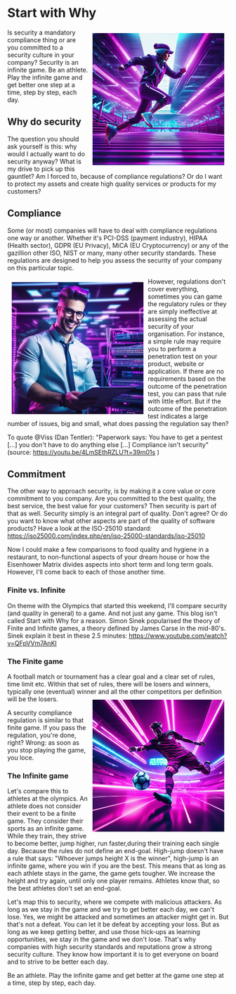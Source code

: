 # Start with Why

<img align="right" src="running.png" style="width: 300px; padding: 10px;" margin="10px"> Is security a mandatory compliance thing or are you committed to a security culture in your company? Security is an infinite game. Be an athlete. Play the infinite game and get better one step at a time, step by step, each day.



## Why do security

The question you should ask yourself is this: why would I actually want to do security anyway? What is my drive to pick up this gauntlet? Am I forced to, because of compliance regulations? Or do I want to protect my assets and create high quality services or products for my customers?

## Compliance

Some (or most) companies will have to deal with compliance regulations one way or another. Whether it's PCI-DSS (payment industry), HIPAA (Health sector), GDPR (EU Privacy), MiCA (EU Cryptocurrency) or any of the gazillion other ISO, NIST or many, many other security standards. These regulations are designed to help you assess the security of your company on this particular topic. 


<img align="left" src="compliance.png" style="width: 300px; padding: 10px;" margin="10px"> However, regulations don't cover everything, sometimes you can game the regulatory rules or they are simply ineffective at assessing the actual security of your organisation. For instance, a simple rule may require you to perform a penetration test on your product, website or application. If there are no requirements based on the outcome of the penetration test, you can pass that rule with little effort. But if the outcome of the penetration test indicates a large number of issues, big and small, what does passing the regulation say then?

To quote @Viss (Dan Tentler): "Paperwork says: You have to get a pentest [...] you don't have to do anything else [...] Compliance isn't security" (source: https://youtu.be/4LmSEthRZLU?t=39m01s )

## Commitment

The other way to approach security, is by making it a core value or core commitment to you company. Are you committed to the best quality, the best service, the best value for your customers? Then security is part of that as well. Security simply is an integral part of quality. Don't agree? Or do you want to know what other aspects are part of the quality of software products? Have a look at the ISO-25010 standard: https://iso25000.com/index.php/en/iso-25000-standards/iso-25010

Now I could make a few comparisons to food quality and hygiene in a restaurant, to non-functional aspects of your dream house or how the Eisenhower Matrix divides aspects into short term and long term goals. However, I'll come back to each of those another time.

### Finite vs. Infinite

On theme with the Olympics that started this weekend, I'll compare security (and quality in general) to a game. And not just any game. This blog isn't called Start with Why for a reason. Simon Sinek popularised the theory of Finite and Infinite games, a theory defined by James Carse in the mid-80's. Sinek explain it best in these 2.5 minutes: https://www.youtube.com/watch?v=QFpVVm7AnKI

### The Finite game

A football match or tournament has a clear goal and a clear set of rules, time limit etc. Within that set of rules, there will be losers and winners, typically one (eventual) winner and all the other competitors per definition will be the losers. <img align="right" src="soccer.png" style="width: 300px; padding: 10px;" margin="10px"> 


A security compliance regulation is similar to that finite game. If you pass the regulation, you're done, right? Wrong: as soon as you stop playing the game, you loce.

### The Infinite game

Let's compare this to athletes at the olympics. An athlete does not consider their event to be a finite game. They consider their sports as an infinite game. While they train, they strive to become better, jump higher, run faster,during their training each single day. Because the rules do not define an end-goal. High-jump doesn't have a rule that says: "Whoever jumps height X is the winner", high-jump is an infinite game, where you win if you are the best. This means that as long as each athlete stays in the game, the game gets tougher. We increase the height and try again, until only one player remains. Athletes know that, so the best athletes don't set an end-goal.

Let's map this to security, where we compete with malicious attackers. As long as we stay in the game and we try to get better each day, we can't lose. Yes, we might be attacked and sometimes an  attacker might get in. But that's not a defeat. You can let it be defeat by accepting your loss. But as long as we keep getting better, and use those hick-ups as learning opportunities, we stay in the game and we don't lose. That's why companies with high security standards and reputations grow a strong security culture. They know how important it is to get everyone on board and to strive to be better each day.

Be an athlete. Play the infinite game and get better at the game one step at a time, step by step, each day.
